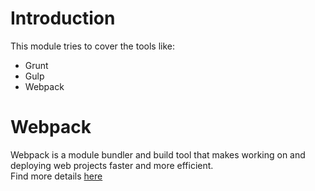 # Introduction
This module tries to cover the tools like: 
- Grunt
- Gulp
- Webpack

# Webpack

Webpack is a module bundler and build tool that makes working on and deploying web projects faster and more efficient.  
Find more details [here](./webpack)
